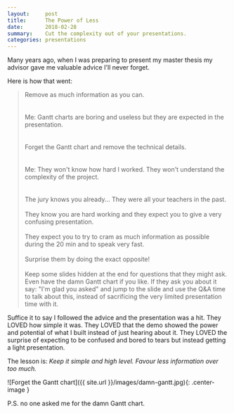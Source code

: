 ```yaml
---
layout:     post
title:      The Power of Less
date:       2018-02-28
summary:    Cut the complexity out of your presentations.
categories: presentations
---
```


Many years ago, when I was preparing to present my master thesis my advisor gave me valuable advice I'll never forget.

Here is how that went:


<blockquote class="blockquote-smaller">
<div class="dialogue-left">
<i class="fa fa-quote-left" aria-hidden="true"></i> Remove as much information as you can.
</div>
<br><br>

<div class="dialogue-right">
<i class="fa fa-angle-right fa-fw" aria-hidden="true"></i>  Me: Gantt charts are boring and useless but they are expected in the presentation.
</div>
<br><br>

<div class="dialogue-left">
<i class="fa fa-quote-left" aria-hidden="true"></i>
Forget the Gantt chart and remove the technical details.
</div>
<br><br>

<div class="dialogue-right">
<i class="fa fa-angle-right fa-fw" aria-hidden="true"></i>   Me: They won't know how hard I worked. They won't understand the complexity of the project.
</div>
<br><br>

<div class="dialogue-left">
<i class="fa fa-quote-left" aria-hidden="true"></i> The jury knows you already... They were all your teachers in the past. 
<br><br>They know you are hard working and they expect you to give a very confusing presentation. 
<br><br>They expect you to try to cram as much information as possible during the 20 min and to speak very fast.
<br><br>Surprise them by doing the exact opposite! 
<br><br>Keep some slides hidden at the end for questions that they might ask.
Even have the damn Gantt chart if you like. 
If they ask you about it say: "I'm glad you asked" and jump to the slide and use the Q&A time to talk about this, instead of sacrificing the very limited presentation time with it.
</div>
</blockquote>


Suffice it to say I followed the advice and the presentation was a hit. 
They LOVED how simple it was.
They LOVED that the demo showed the power and potential of what I built instead of just hearing about it.
They LOVED the surprise of expecting to be confused and bored to tears but instead getting a light presentation.

The lesson is:
_Keep it simple and high level. Favour less information over too much._

![Forget the Gantt chart]({{ site.url }}/images/damn-gantt.jpg){: .center-image }

P.S. no one asked me for the damn Gantt chart.
